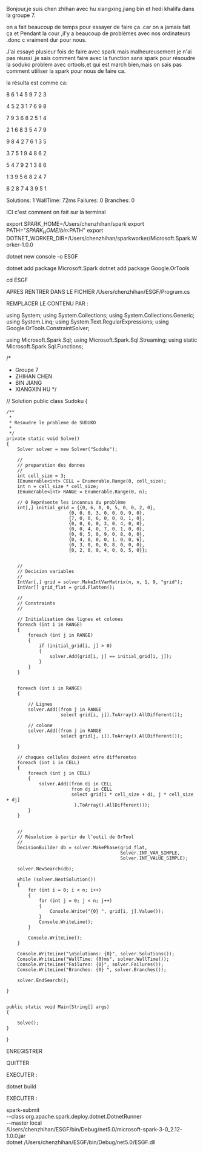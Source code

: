 Bonjour,je suis chen zhihan avec hu xiangxing,jiang bin et hedi khalifa dans la groupe 7.

on a fait beaucoup de temps pour essayer de faire ça .car on a jamais fait ça et Pendant la cour ,il'y a beaucoup de problèmes avec nos ordinateurs .donc c vraiment dur pour nous.

J'ai essayé plusieur fois de faire avec spark mais malheureusement je n'ai pas réussi ,je sais comment faire avec la function sans spark pour résoudre la soduko problem avec ortools,et qui est march bien,mais on sais pas comment utiliser la spark pour nous de faire ca.

la résulta est comme ca:

8 6 1 4 5 9 7 2 3 

4 5 2 3 1 7 6 9 8 

7 9 3 6 8 2 5 1 4 

2 1 6 8 3 5 4 7 9 

9 8 4 2 7 6 1 3 5 

3 7 5 1 9 4 8 6 2 

5 4 7 9 2 1 3 8 6 

1 3 9 5 6 8 2 4 7 

6 2 8 7 4 3 9 5 1 


Solutions: 1
WallTime: 72ms
Failures: 0
Branches: 0



ICI c'est comment on fait sur la terminal



export SPARK_HOME=/Users/chenzhihan/spark
export PATH="$SPARK_HOME/bin:$PATH"
export DOTNET_WORKER_DIR=/Users/chenzhihan/sparkworker/Microsoft.Spark.Worker-1.0.0 

dotnet new console -o ESGF

dotnet add package Microsoft.Spark
dotnet add package Google.OrTools

cd ESGF


APRES RENTRER DANS LE FICHIER /Users/chenzhihan/ESGF/Program.cs

REMPLACER LE CONTENU PAR :


using System;
using System.Collections;
using System.Collections.Generic;
using System.Linq;
using System.Text.RegularExpressions;
using Google.OrTools.ConstraintSolver;

using Microsoft.Spark.Sql;
using Microsoft.Spark.Sql.Streaming;
using static Microsoft.Spark.Sql.Functions;

/*
* Groupe 7
* ZHIHAN CHEN
* BIN JIANG
* XIANGXIN HU
*/


// Solution
public class Sudoku
{

    /**
     *
     * Resoudre le probleme de SUDUKO 
     *
     */
    private static void Solve()
    {
        Solver solver = new Solver("Sudoku");

        //
        // preparation des donnes
        //
        int cell_size = 3;
        IEnumerable<int> CELL = Enumerable.Range(0, cell_size);
        int n = cell_size * cell_size;
        IEnumerable<int> RANGE = Enumerable.Range(0, n);

        // 0 Représente les inconnus du problème
        int[,] initial_grid = {{0, 6, 0, 0, 5, 0, 0, 2, 0},
                           {0, 0, 0, 3, 0, 0, 0, 9, 0},
                           {7, 0, 0, 6, 0, 0, 0, 1, 0},
                           {0, 0, 6, 0, 3, 0, 4, 0, 0},
                           {0, 0, 4, 0, 7, 0, 1, 0, 0},
                           {0, 0, 5, 0, 9, 0, 8, 0, 0},
                           {0, 4, 0, 0, 0, 1, 0, 0, 6},
                           {0, 3, 0, 0, 0, 8, 0, 0, 0},
                           {0, 2, 0, 0, 4, 0, 0, 5, 0}};


        //
        // Decision variables
        //
        IntVar[,] grid = solver.MakeIntVarMatrix(n, n, 1, 9, "grid");
        IntVar[] grid_flat = grid.Flatten();

        //
        // Constraints
        //

        // Initialisation des lignes et colones
        foreach (int i in RANGE)
        {
            foreach (int j in RANGE)
            {
                if (initial_grid[i, j] > 0)
                {
                    solver.Add(grid[i, j] == initial_grid[i, j]);
                }
            }
        }


        foreach (int i in RANGE)
        {

            // Lignes
            solver.Add((from j in RANGE
                        select grid[i, j]).ToArray().AllDifferent());

            // colone
            solver.Add((from j in RANGE
                        select grid[j, i]).ToArray().AllDifferent());

        }

        // chaques cellules doivent etre differentes
        foreach (int i in CELL)
        {
            foreach (int j in CELL)
            {
                solver.Add((from di in CELL
                            from dj in CELL
                            select grid[i * cell_size + di, j * cell_size + dj]
                             ).ToArray().AllDifferent());
            }
        }


        //
        // Résolution à partir de l’outil de OrTool
        //
        DecisionBuilder db = solver.MakePhase(grid_flat,
                                              Solver.INT_VAR_SIMPLE,
                                              Solver.INT_VALUE_SIMPLE);

        solver.NewSearch(db);

        while (solver.NextSolution())
        {
            for (int i = 0; i < n; i++)
            {
                for (int j = 0; j < n; j++)
                {
                    Console.Write("{0} ", grid[i, j].Value());
                }
                Console.WriteLine();
            }

            Console.WriteLine();
        }

        Console.WriteLine("\nSolutions: {0}", solver.Solutions());
        Console.WriteLine("WallTime: {0}ms", solver.WallTime());
        Console.WriteLine("Failures: {0}", solver.Failures());
        Console.WriteLine("Branches: {0} ", solver.Branches());

        solver.EndSearch();

    }


    public static void Main(String[] args)
    {

        Solve();
    }
}


ENREGISTRER

QUITTER



EXECUTER :

dotnet build



EXECUTER :







spark-submit \
--class org.apache.spark.deploy.dotnet.DotnetRunner \
--master local \
/Users/chenzhihan/ESGF/bin/Debug/net5.0/microsoft-spark-3-0_2.12-1.0.0.jar \
dotnet /Users/chenzhihan/ESGF/bin/Debug/net5.0/ESGF.dll
